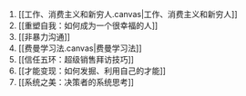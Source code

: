 1. [[工作、消费主义和新穷人.canvas|工作、消费主义和新穷人]]
2. [[重塑自我：如何成为一个很幸福的人]]
3. [[非暴力沟通]]
4. [[费曼学习法.canvas|费曼学习法]]
5. [[信任五环：超级销售拜访技巧]]
6. [[才能变现：如何发掘、利用自己的才能]]
7. [[系统之美：决策者的系统思考]]